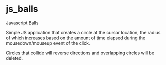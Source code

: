 # js_balls
Javascript Balls

Simple JS application that creates a circle at the cursor location, the radius of which increases based on the amount of time elapsed during the mousedown/mouseup event of the click. 

Circles that collide will reverse directions and overlapping circles will be deleted.
